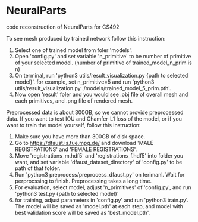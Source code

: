 # NeuralParts
code reconstruction of NeuralParts for CS492

To see mesh produced by trained network follow this instruction:

1. Select one of trained model from foler 'models'.
2. Open 'config.py' and set variable 'n_primitive' to be number of primitive of your selected model. (number of primitive of trained_model_n_prim is n)
3. On terminal, run 'python3 utils/result_visualization.py {path to selected model}'. for example, set n_primitive=5 and run 'python3 utils/result_visualization.py ./models/trained_model_5_prim.pth'.
4. Now open 'result' foler and you would see .obj file of overall mesh and each primitives, and .png file of rendered mesh.


Preprocessed data is about 300GB, so we cannot provide preprocessed data. If you want to test IOU and Chamfer-L1 loss of the model, or if you want to train the model yourself, follow this instruction:
1. Make sure you have more than 300GB of disk space.
2. Go to https://dfaust.is.tue.mpg.de/ and download 'MALE REGISTRATIONS' and 'FEMALE REGISTRATIONS'.
3. Move 'registrations_m.hdf5' and 'registrations_f.hdf5' into folder you want, and set variable 'dfaust_dataset_directory' of 'config.py' to be path of that folder.
4. Run 'python3 preprocess/preprocess_dfaust.py' on terimanl. Wait for perprocssing to finish. Preprocessing takes a long time.
5. For evaluation, select model, adjust 'n_primitives' of 'config.py', and run 'python3 test.py {path to selected model}'
6. for training, adjust parameters in 'config.py' and run 'python3 train.py'. The model will be saved as 'model.pth' at each step, and model with best validation score will be saved as 'best_model.pth'. 

